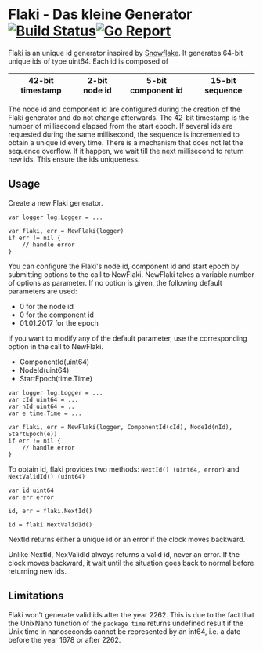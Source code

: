 # Flaki - Das kleine Generator [![Build Status](https://travis-ci.org/cloudtrust/flaki.svg?branch=master)](https://travis-ci.org/cloudtrust/flaki)[![Go Report](https://goreportcard.com/report/github.com/cloudtrust/flaki)](https://goreportcard.com/badge/github.com/cloudtrust/flaki)

Flaki is an unique id generator inspired by [Snowflake](https://github.com/twitter/snowflake).
It generates 64-bit unique ids of type uint64. Each id is composed of

| 42-bit timestamp | 2-bit node id | 5-bit component id | 15-bit sequence |
---------- | ---------- | ---------- | ---------- |

The node id and component id are configured during the creation of the Flaki generator and do
not change afterwards.
The 42-bit timestamp is the number of millisecond elapsed from the start epoch.
If several ids are requested during the same millisecond, the sequence is incremented to obtain
a unique id every time.
There is a mechanism that does not let the sequence overflow.
If it happen, we wait till the next millisecond to return new ids. This ensure the ids uniqueness.

## Usage

Create a new Flaki generator.

```golang
var logger log.Logger = ...

var flaki, err = NewFlaki(logger)
if err != nil {
    // handle error
}
```

You can configure the Flaki's node id, component id and start epoch by submitting options to the call to NewFlaki.
NewFlaki takes a variable number of options as parameter.
If no option is given, the following default parameters are used:
* 0 for the node id
* 0 for the component id
* 01.01.2017 for the epoch

If you want to modify any of the default parameter, use the corresponding option in the call to NewFlaki.

* ComponentId(uint64)
* NodeId(uint64)
* StartEpoch(time.Time)

```golang
var logger log.Logger = ...
var cId uint64 = ...
var nId uint64 = ..
var e time.Time = ...

var flaki, err = NewFlaki(logger, ComponentId(cId), NodeId(nId), StartEpoch(e))
if err != nil {
    // handle error
}
```

To obtain id, flaki provides two methods: ```NextId() (uint64, error)``` and ```NextValidId() (uint64)``` 

```golang
var id uint64
var err error

id, err = flaki.NextId()

id = flaki.NextValidId()
```

NextId returns either a unique id or an error if the clock moves backward.

Unlike NextId, NexValidId always returns a valid id, never an error.
If the clock moves backward, it wait until the situation goes back to normal before returning new ids.

## Limitations

Flaki won't generate valid ids after the year 2262.
This is due to the fact that the UnixNano function of the ```package time```
returns undefined result if the Unix time in nanoseconds cannot be represented by an int64, i.e. 
a date before the year 1678 or after 2262.

